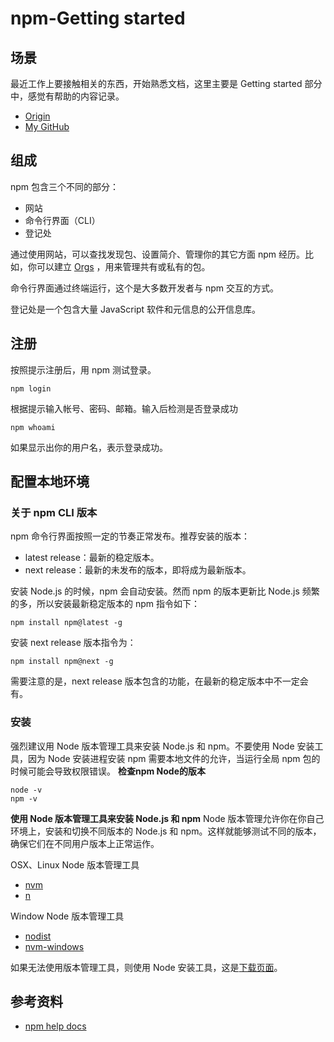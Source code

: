 # npm-Getting started
## 场景
最近工作上要接触相关的东西，开始熟悉文档，这里主要是 Getting started 部分中，感觉有帮助的内容记录。


- [Origin][url-origin]
- [My GitHub][url-my-github]

## 组成
npm 包含三个不同的部分：
- 网站
- 命令行界面（CLI）
- 登记处

通过使用网站，可以查找发现包、设置简介、管理你的其它方面 npm 经历。比如，你可以建立 [Orgs][url-orgs] ，用来管理共有或私有的包。

命令行界面通过终端运行，这个是大多数开发者与 npm 交互的方式。

登记处是一个包含大量 JavaScript 软件和元信息的公开信息库。

## 注册
按照提示注册后，用 npm 测试登录。
```shell
npm login
```
根据提示输入帐号、密码、邮箱。输入后检测是否登录成功
```shell
npm whoami
```
如果显示出你的用户名，表示登录成功。


## 配置本地环境
### 关于 npm CLI 版本
npm 命令行界面按照一定的节奏正常发布。推荐安装的版本：
- latest release：最新的稳定版本。
- next release：最新的未发布的版本，即将成为最新版本。

安装 Node.js 的时候，npm 会自动安装。然而 npm 的版本更新比 Node.js 频繁的多，所以安装最新稳定版本的 npm 指令如下：
```shell
npm install npm@latest -g
```
安装 next release 版本指令为：
```shell
npm install npm@next -g
```
需要注意的是，next release 版本包含的功能，在最新的稳定版本中不一定会有。

### 安装
强烈建议用 Node 版本管理工具来安装 Node.js 和 npm。不要使用 Node 安装工具，因为 Node 安装进程安装 npm 需要本地文件的允许，当运行全局 npm 包的时候可能会导致权限错误。
**检查npm Node的版本**
```shell
node -v
npm -v
```
**使用 Node 版本管理工具来安装 Node.js 和 npm**
Node 版本管理允许你在你自己环境上，安装和切换不同版本的 Node.js 和 npm。这样就能够测试不同的版本，确保它们在不同用户版本上正常运作。

OSX、Linux Node 版本管理工具
- [nvm][url-nvm]
- [n][url-n]

Window Node 版本管理工具
- [nodist][url-nodist]
- [nvm-windows][url-nvm-windows]

如果无法使用版本管理工具，则使用 Node 安装工具，这是[下载页面][url-node-down]。

## 参考资料
- [npm help docs][url-npm-docs]

[url-orgs]:https://www.npmjs.com/features
[url-nvm]:https://github.com/creationix/nvm
[url-n]:https://github.com/tj/n
[url-nodist]:https://github.com/nullivex/nodist
[url-nvm-windows]:https://github.com/coreybutler/nvm-windows
[url-node-down]:https://nodejs.org/en/download/
[url-npm-docs]:https://docs.npmjs.com/

[url-origin]:https://github.com/XXHolic/segment/issues/22
[url-my-github]:https://github.com/XXHolic